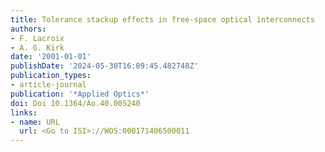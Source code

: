 ```yaml
---
title: Tolerance stackup effects in free-space optical interconnects
authors:
- F. Lacroix
- A. G. Kirk
date: '2001-01-01'
publishDate: '2024-05-30T16:09:45.482748Z'
publication_types:
- article-journal
publication: '*Applied Optics*'
doi: Doi 10.1364/Ao.40.005240
links:
- name: URL
  url: <Go to ISI>://WOS:000171406500011
---
```

